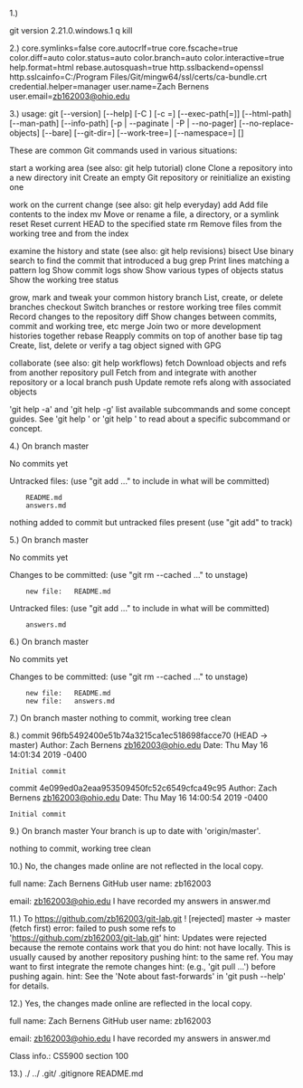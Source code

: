 1.)

git version 2.21.0.windows.1
q
kill




2.)
core.symlinks=false
core.autocrlf=true
core.fscache=true
color.diff=auto
color.status=auto
color.branch=auto
color.interactive=true
help.format=html
rebase.autosquash=true
http.sslbackend=openssl
http.sslcainfo=C:/Program Files/Git/mingw64/ssl/certs/ca-bundle.crt
credential.helper=manager
user.name=Zach Bernens
user.email=zb162003@ohio.edu


3.)
usage: git [--version] [--help] [-C <path>] [-c <name>=<value>]
           [--exec-path[=<path>]] [--html-path] [--man-path] [--info-path]
           [-p | --paginate | -P | --no-pager] [--no-replace-objects] [--bare]
           [--git-dir=<path>] [--work-tree=<path>] [--namespace=<name>]
           <command> [<args>]

These are common Git commands used in various situations:

start a working area (see also: git help tutorial)
   clone      Clone a repository into a new directory
   init       Create an empty Git repository or reinitialize an existing one

work on the current change (see also: git help everyday)
   add        Add file contents to the index
   mv         Move or rename a file, a directory, or a symlink
   reset      Reset current HEAD to the specified state
   rm         Remove files from the working tree and from the index

examine the history and state (see also: git help revisions)
   bisect     Use binary search to find the commit that introduced a bug
   grep       Print lines matching a pattern
   log        Show commit logs
   show       Show various types of objects
   status     Show the working tree status

grow, mark and tweak your common history
   branch     List, create, or delete branches
   checkout   Switch branches or restore working tree files
   commit     Record changes to the repository
   diff       Show changes between commits, commit and working tree, etc
   merge      Join two or more development histories together
   rebase     Reapply commits on top of another base tip
   tag        Create, list, delete or verify a tag object signed with GPG

collaborate (see also: git help workflows)
   fetch      Download objects and refs from another repository
   pull       Fetch from and integrate with another repository or a local branch
   push       Update remote refs along with associated objects

'git help -a' and 'git help -g' list available subcommands and some
concept guides. See 'git help <command>' or 'git help <concept>'
to read about a specific subcommand or concept.

4.)
On branch master

No commits yet

Untracked files:
  (use "git add <file>..." to include in what will be committed)

        README.md
        answers.md

nothing added to commit but untracked files present (use "git add" to track)

5.)
On branch master

No commits yet

Changes to be committed:
  (use "git rm --cached <file>..." to unstage)

        new file:   README.md

Untracked files:
  (use "git add <file>..." to include in what will be committed)

        answers.md

6.)
On branch master

No commits yet

Changes to be committed:
  (use "git rm --cached <file>..." to unstage)

        new file:   README.md
        new file:   answers.md


7.)
On branch master
nothing to commit, working tree clean


8.)
commit 96fb5492400e51b74a3215ca1ec518698facce70 (HEAD -> master)
Author: Zach Bernens <zb162003@ohio.edu>
Date:   Thu May 16 14:01:34 2019 -0400

    Initial commit

commit 4e099ed0a2eaa953509450fc52c6549cfca49c95
Author: Zach Bernens <zb162003@ohio.edu>
Date:   Thu May 16 14:00:54 2019 -0400

    Initial commit

9.)
On branch master
Your branch is up to date with 'origin/master'.

nothing to commit, working tree clean

10.)
No, the changes made online are not reflected in the local copy.

full name: Zach Bernens
GitHub user name: zb162003

email: zb162003@ohio.edu
I have recorded my answers in answer.md


11.)
To https://github.com/zb162003/git-lab.git
 ! [rejected]        master -> master (fetch first)
error: failed to push some refs to 'https://github.com/zb162003/git-lab.git'
hint: Updates were rejected because the remote contains work that you do
hint: not have locally. This is usually caused by another repository pushing
hint: to the same ref. You may want to first integrate the remote changes
hint: (e.g., 'git pull ...') before pushing again.
hint: See the 'Note about fast-forwards' in 'git push --help' for details.

12.)
Yes, the changes made online are reflected in the local copy.

full name: Zach Bernens
GitHub user name: zb162003

email: zb162003@ohio.edu
I have recorded my answers in answer.md

Class info.: CS5900 section 100

13.)
./  ../  .git/  .gitignore  README.md


